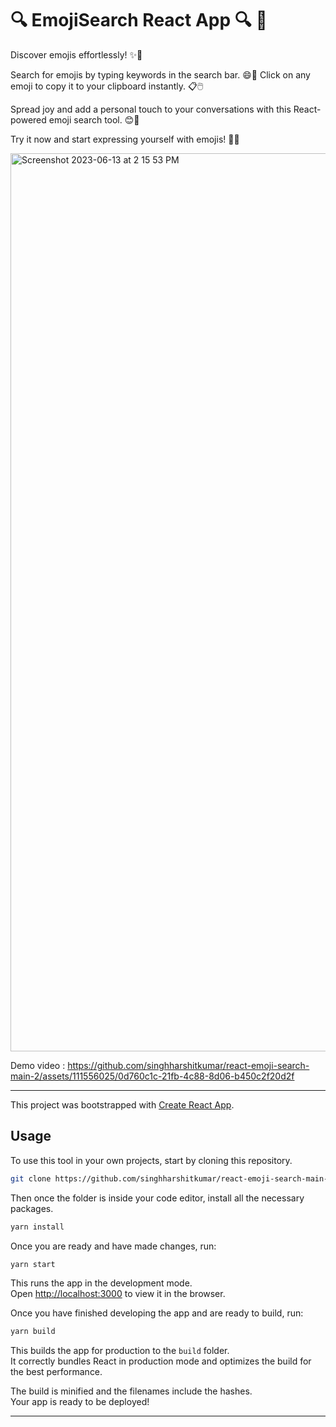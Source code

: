 # 🔍 EmojiSearch React App 🔍 🦄

Discover emojis effortlessly! ✨🎉

Search for emojis by typing keywords in the search bar. 😄🔎 Click on any emoji to copy it to your clipboard instantly. 📋🖱️

Spread joy and add a personal touch to your conversations with this React-powered emoji search tool. 😊🚀

Try it now and start expressing yourself with emojis! 💫😃
<!-- ![Screenshot of web app](https://i.ibb.co/g4ZwTs6/9-A8-EBC50-F031-4401-B672-5-DAB70-C37832.jpg) -->


<img width="1437" alt="Screenshot 2023-06-13 at 2 15 53 PM" src="https://github.com/singhharshitkumar/react-emoji-search-main-2/assets/111556025/33ad39d3-e082-4046-8bea-0db79e404e9b">

Demo video :
https://github.com/singhharshitkumar/react-emoji-search-main-2/assets/111556025/0d760c1c-21fb-4c88-8d06-b450c2f20d2f


---

This project was bootstrapped with [Create React App](https://github.com/facebook/create-react-app).

## Usage

To use this tool in your own projects, start by cloning this repository.

```sh
git clone https://github.com/singhharshitkumar/react-emoji-search-main-2.git
```

Then once the folder is inside your code editor, install all the necessary packages.

```sh
yarn install
```

Once you are ready and have made changes, run:

```sh
yarn start
```

This runs the app in the development mode.<br />
Open [http://localhost:3000](http://localhost:3000) to view it in the browser.

Once you have finished developing the app and are ready to build, run:

```sh
yarn build
```

This builds the app for production to the `build` folder.<br />
It correctly bundles React in production mode and optimizes the build for the best performance.

The build is minified and the filenames include the hashes.<br />
Your app is ready to be deployed!

---
